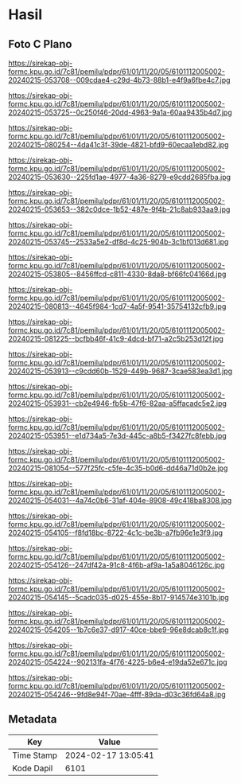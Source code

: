 # Hasil

## Foto C Plano

https://sirekap-obj-formc.kpu.go.id/7c81/pemilu/pdpr/61/01/11/20/05/6101112005002-20240215-053708--009cdae4-c29d-4b73-88b1-e4f9a6fbe4c7.jpg

https://sirekap-obj-formc.kpu.go.id/7c81/pemilu/pdpr/61/01/11/20/05/6101112005002-20240215-053725--0c250f46-20dd-4963-9a1a-60aa9435b4d7.jpg

https://sirekap-obj-formc.kpu.go.id/7c81/pemilu/pdpr/61/01/11/20/05/6101112005002-20240215-080254--4da41c3f-39de-4821-bfd9-60ecaa1ebd82.jpg

https://sirekap-obj-formc.kpu.go.id/7c81/pemilu/pdpr/61/01/11/20/05/6101112005002-20240215-053630--225fd1ae-4977-4a36-8279-e9cdd2685fba.jpg

https://sirekap-obj-formc.kpu.go.id/7c81/pemilu/pdpr/61/01/11/20/05/6101112005002-20240215-053653--382c0dce-1b52-487e-9f4b-21c8ab933aa9.jpg

https://sirekap-obj-formc.kpu.go.id/7c81/pemilu/pdpr/61/01/11/20/05/6101112005002-20240215-053745--2533a5e2-df8d-4c25-904b-3c1bf013d681.jpg

https://sirekap-obj-formc.kpu.go.id/7c81/pemilu/pdpr/61/01/11/20/05/6101112005002-20240215-053805--8456ffcd-c811-4330-8da8-bf66fc04166d.jpg

https://sirekap-obj-formc.kpu.go.id/7c81/pemilu/pdpr/61/01/11/20/05/6101112005002-20240215-080813--4645f984-1cd7-4a5f-9541-35754132cfb9.jpg

https://sirekap-obj-formc.kpu.go.id/7c81/pemilu/pdpr/61/01/11/20/05/6101112005002-20240215-081225--bcfbb46f-41c9-4dcd-bf71-a2c5b253d12f.jpg

https://sirekap-obj-formc.kpu.go.id/7c81/pemilu/pdpr/61/01/11/20/05/6101112005002-20240215-053913--c9cdd60b-1529-449b-9687-3cae583ea3d1.jpg

https://sirekap-obj-formc.kpu.go.id/7c81/pemilu/pdpr/61/01/11/20/05/6101112005002-20240215-053931--cb2e4946-fb5b-47f6-82aa-a5ffacadc5e2.jpg

https://sirekap-obj-formc.kpu.go.id/7c81/pemilu/pdpr/61/01/11/20/05/6101112005002-20240215-053951--e1d734a5-7e3d-445c-a8b5-f3427fc8febb.jpg

https://sirekap-obj-formc.kpu.go.id/7c81/pemilu/pdpr/61/01/11/20/05/6101112005002-20240215-081054--577f25fc-c5fe-4c35-b0d6-dd46a71d0b2e.jpg

https://sirekap-obj-formc.kpu.go.id/7c81/pemilu/pdpr/61/01/11/20/05/6101112005002-20240215-054031--4a74c0b6-31af-404e-8908-49c418ba8308.jpg

https://sirekap-obj-formc.kpu.go.id/7c81/pemilu/pdpr/61/01/11/20/05/6101112005002-20240215-054105--f8fd18bc-8722-4c1c-be3b-a7fb96e1e3f9.jpg

https://sirekap-obj-formc.kpu.go.id/7c81/pemilu/pdpr/61/01/11/20/05/6101112005002-20240215-054126--247df42a-91c8-4f6b-af9a-1a5a8046126c.jpg

https://sirekap-obj-formc.kpu.go.id/7c81/pemilu/pdpr/61/01/11/20/05/6101112005002-20240215-054145--5cadc035-d025-455e-8b17-914574e3101b.jpg

https://sirekap-obj-formc.kpu.go.id/7c81/pemilu/pdpr/61/01/11/20/05/6101112005002-20240215-054205--1b7c6e37-d917-40ce-bbe9-96e8dcab8c1f.jpg

https://sirekap-obj-formc.kpu.go.id/7c81/pemilu/pdpr/61/01/11/20/05/6101112005002-20240215-054224--902131fa-4f76-4225-b6e4-e19da52e671c.jpg

https://sirekap-obj-formc.kpu.go.id/7c81/pemilu/pdpr/61/01/11/20/05/6101112005002-20240215-054246--9fd8e94f-70ae-4fff-89da-d03c36fd64a8.jpg


## Metadata

| Key        | Value               |
| ---------- | ------------------- |
| Time Stamp | 2024-02-17 13:05:41 |
| Kode Dapil | 6101                |




